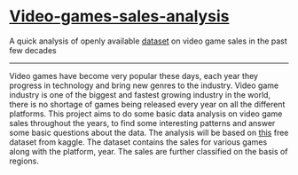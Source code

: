 # [Video-games-sales-analysis](https://github.com/mizerablepi/Video-games-sales-analysis/blob/main/Project_Video_game_sales_analysis.ipynb)
A quick analysis of openly available [dataset](https://www.kaggle.com/datasets/gregorut/videogamesales) on video game sales in the past few decades
<hr>

Video games have become very popular these days, each year they progress in technology and bring new genres to the industry. Video game industry is one of the biggest and fastest growing industry in the world, there is no shortage of games being released every year on all the different platforms. This project aims to do some basic data analysis on video game sales throughout the years, to find some interesting patterns and answer some basic questions about the data. The analysis will be based on [this](https://www.kaggle.com/gregorut/videogamesales) free dataset from kaggle. The dataset contains the sales for various games along with the platform, year. The sales are further classified on the basis of regions.<br>
